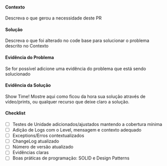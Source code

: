 #### Contexto
Descreva o que gerou a necessidade deste PR

#### Solução
Descreva o que foi alterado no code base para solucionar o problema descrito no Contexto

#### Evidência do Problema
Se for possível adicione uma evidência do problema que está sendo solucionado

#### Evidência da Solução
Show Time! Mostre aqui como ficou da hora sua solução através de vídeo/prints, ou qualquer recurso que deixe claro a solução.

#### Checklist
- [ ] Testes de Unidade adicionados/ajustados mantendo a cobertura mínima
- [ ] Adição de Logs com o Level, mensagem e contexto adequado
- [ ] Exceptions/Erros contextualizados
- [ ] ChangeLog atualizado
- [ ] Número de versão atualizado
- [ ] Evidências claras
- [ ] Boas práticas de programação: SOLID e Design Patterns
